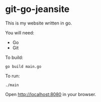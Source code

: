 git-go-jeansite
===============

This is my website written in go.

You will need:
- Go
- Git

To build:

    go build main.go

To run:

    ./main

Open [http://localhost:8080](http://localhost:8080/) in your browser.
